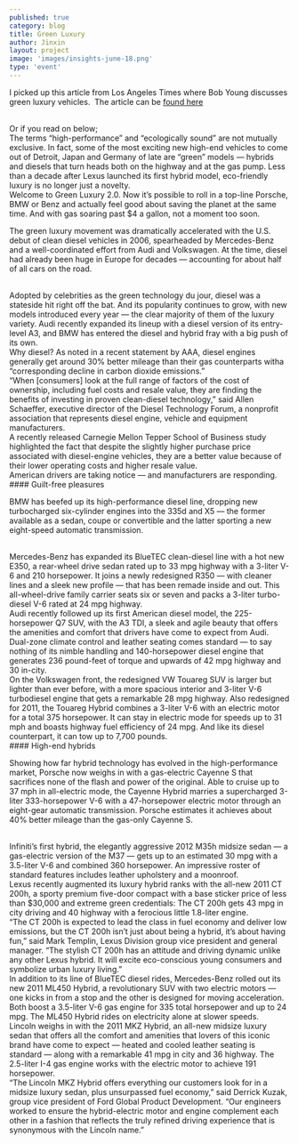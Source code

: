 ```yaml
---
published: true
category: blog
title: Green Luxury
author: Jinxin
layout: project
image: 'images/insights-june-18.png'
type: 'event'
---
```


I picked up this article from Los Angeles Times where Bob Young discusses green luxury vehicles.  The article can be [found here](http://www.latimes.com/brandpublishing/businessplus/luxuryvehicles/)

<br>
Or if you read on below;

<br>
The terms “high-performance” and “ecologically sound” are not mutually exclusive. In fact, some of the most exciting new high-end vehicles to come out of Detroit, Japan and Germany of late are “green” models — hybrids and diesels that turn heads both on the highway and at the gas pump. Less than a decade after Lexus launched its first hybrid model, eco-friendly luxury is no longer just a novelty. 

<br>
Welcome to Green Luxury 2.0. Now it’s possible to roll in a top-line Porsche, BMW or Benz and actually feel good about saving the planet at the same time. And with gas soaring past $4 a gallon, not a moment too soon.

The green luxury movement was dramatically accelerated with the U.S. debut of clean diesel vehicles in 2006, spearheaded by Mercedes-Benz and a well-coordinated effort from Audi and Volkswagen. At the time, diesel had already been huge in Europe for decades — accounting for about half of all cars on the road. 


<br>
Adopted by celebrities as the green technology du jour, diesel was a stateside hit right off the bat. And its popularity continues to grow, with new models introduced every year — the clear majority of them of the luxury variety. Audi recently expanded its lineup with a diesel version of its entry-level A3, and BMW has entered the diesel and hybrid fray with a big push of its own. 

<br>
Why diesel? As noted in a recent statement by AAA, diesel engines generally get around 30% better mileage than their gas counterparts witha “corresponding decline in carbon dioxide emissions.”

<br>
“When [consumers] look at the full range of factors of the cost of ownership, including fuel costs and resale value, they are finding the benefits of investing in proven clean-diesel technology,” said Allen Schaeffer, executive director of the Diesel Technology Forum, a nonprofit association that represents diesel engine, vehicle and equipment manufacturers. 


<br>
A recently released Carnegie Mellon Tepper School of Business study highlighted the fact that despite the slightly higher purchase price associated with diesel-engine vehicles, they are a better value because of their lower operating costs and higher resale value.


<br>
American drivers are taking notice — and manufacturers are responding.


<br>
#### Guilt-free pleasures 


BMW has beefed up its high-performance diesel line, dropping new turbocharged six-cylinder engines into the 335d and X5 — the former available as a sedan, coupe or convertible and the latter sporting a new eight-speed automatic transmission. 

<br>
Mercedes-Benz has expanded its BlueTEC clean-diesel line with a hot new E350, a rear-wheel drive sedan rated up to 33 mpg highway with a 3-liter V-6 and 210 horsepower. It joins a newly redesigned R350 — with cleaner lines and a sleek new profile — that has been remade inside and out. This all-wheel-drive family carrier seats six or seven and packs a 3-liter turbo-diesel V-6 rated at 24 mpg highway. 


<br>
Audi recently followed up its first American diesel model, the 225-horsepower Q7 SUV, with the A3 TDI, a sleek and agile beauty that offers the amenities and comfort that drivers have come to expect from Audi. Dual-zone climate control and leather seating comes standard — to say nothing of its nimble handling and 140-horsepower diesel engine that generates 236 pound-feet of torque and upwards of 42 mpg highway and 30 in-city. 

<br>
On the Volkswagen front, the redesigned VW Touareg SUV is larger but lighter than ever before, with a more spacious interior and 3-liter V-6 turbodiesel engine that gets a remarkable 28 mpg highway. Also redesigned for 2011, the Touareg Hybrid combines a 3-liter V-6 with an electric motor for a total 375 horsepower. It can stay in electric mode for speeds up to 31 mph and boasts highway fuel efficiency of 24 mpg. And like its diesel counterpart, it can tow up to 7,700 pounds.

<br>
#### High-end hybrids


Showing how far hybrid technology has evolved in the high-performance market, Porsche now weighs in with a gas-electric Cayenne S that sacrifices none of the flash and power of the original. Able to cruise up to 37 mph in all-electric mode, the Cayenne Hybrid marries a supercharged 3-liter 333-horsepower V-6 with a 47-horsepower electric motor through an eight-gear automatic transmission. Porsche estimates it achieves about 40% better mileage than the gas-only Cayenne S. 

<br>
Infiniti’s first hybrid, the elegantly aggressive 2012 M35h midsize sedan — a gas-electric version of the M37 — gets up to an estimated 30 mpg with a 3.5-liter V-6 and combined 360 horsepower. An impressive roster of standard features includes leather upholstery and a moonroof. 


<br>
Lexus recently augmented its luxury hybrid ranks with the all-new 2011 CT 200h, a sporty premium five-door compact with a base sticker price of less than $30,000 and extreme green credentials: The CT 200h gets 43 mpg in city driving and 40 highway with a ferocious little 1.8-liter engine. 

<br>
“The CT 200h is expected to lead the class in fuel economy and deliver low emissions, but the CT 200h isn’t just about being a hybrid, it’s about having fun,” said Mark Templin, Lexus Division group vice president and general manager. “The stylish CT 200h has an attitude and driving dynamic unlike any other Lexus hybrid. It will excite eco-conscious young consumers and symbolize urban luxury living.”


<br>
In addition to its line of BlueTEC diesel rides, Mercedes-Benz rolled out its new 2011 ML450 Hybrid, a revolutionary SUV with two electric motors — one kicks in from a stop and the other is designed for moving acceleration. Both boost a 3.5-liter V-6 gas engine for 335 total horsepower and up to 24 mpg. The ML450 Hybrid rides on electricity alone at slower speeds.


<br>
Lincoln weighs in with the 2011 MKZ Hybrid, an all-new midsize luxury sedan that offers all the comfort and amenities that lovers of this iconic brand have come to expect — heated and cooled leather seating is standard — along with a remarkable 41 mpg in city and 36 highway. The 2.5-liter I-4 gas engine works with the electric motor to achieve 191 horsepower.


<br>
“The Lincoln MKZ Hybrid offers everything our customers look for in a midsize luxury sedan, plus unsurpassed fuel economy,” said Derrick Kuzak, group vice president of Ford Global Product Development. “Our engineers worked to ensure the hybrid-electric motor and engine complement each other in a fashion that reflects the truly refined driving experience that is synonymous with the Lincoln name.”

